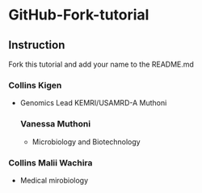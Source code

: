 # GitHub-Fork-tutorial 

## Instruction

Fork this tutorial and add your name to the README.md


### Collins Kigen

* Genomics Lead KEMRI/USAMRD-A
Muthoni

  ### Vanessa Muthoni

  * Microbiology and Biotechnology
 
  

### Collins Malii Wachira

* Medical mirobiology

